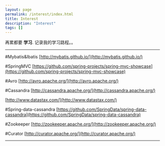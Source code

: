 ```yaml
---
layout: page
permalink: /interest/index.html
title: Interest
description: "Interest"
tags: []
---
```


再累都要 **学习**.
         记录我的学习路程。。
         
---

#Mybatis&Ibatis
 [http://mybatis.github.io/](http://mybatis.github.io/)

#SpringMVC
 [https://github.com/spring-projects/spring-mvc-showcase](https://github.com/spring-projects/spring-mvc-showcase)

#Avro 
 [http://avro.apache.org/](http://avro.apache.org/)
 
#Cassandra 
 [http://cassandra.apache.org/](http://cassandra.apache.org/)
 
 [http://www.datastax.com/](http://www.datastax.com/)
 
#Spring-data-cassandra
 [https://github.com/SpringData/spring-data-cassandra](https://github.com/SpringData/spring-data-cassandra)
 
#Zookeeper
 [http://zookeeper.apache.org/](http://zookeeper.apache.org/)
 
#Curator
 [http://curator.apache.org/](http://curator.apache.org/)
 
---
 
 
